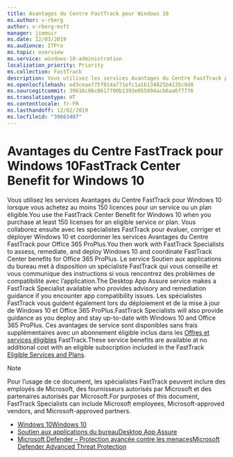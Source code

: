 ```yaml
---
title: Avantages du Centre FastTrack pour Windows 10
ms.author: v-rberg
author: v-rberg-msft
manager: jimmuir
ms.date: 12/03/2019
ms.audience: ITPro
ms.topic: overview
ms.service: windows-10-administration
localization_priority: Priority
ms.collection: FastTrack
description: Vous utilisez les services Avantages du Centre FastTrack pour Windows 10 lorsque vous achetez *au moins* 150 licences pour un service ou un plan éligible.
ms.openlocfilehash: ed3ceae775f014a771efc1a1b134825b4135c9d8
ms.sourcegitcommit: 39616c06c0617700b1393e055894acb6aa6f7776
ms.translationtype: HT
ms.contentlocale: fr-FR
ms.lasthandoff: 12/02/2019
ms.locfileid: "39663407"
---
```

# <a name="fasttrack-center-benefit-for-windows-10"></a><span data-ttu-id="60a9f-103">Avantages du Centre FastTrack pour Windows 10</span><span class="sxs-lookup"><span data-stu-id="60a9f-103">FastTrack Center Benefit for Windows 10</span></span>

<span data-ttu-id="60a9f-104">Vous utilisez les services Avantages du Centre FastTrack pour Windows 10 lorsque vous achetez au moins 150 licences pour un service ou un plan éligible.</span><span class="sxs-lookup"><span data-stu-id="60a9f-104">You use the FastTrack Center Benefit for Windows 10 when you purchase at least 150 licenses for an eligible service or plan.</span></span> <span data-ttu-id="60a9f-105">Vous collaborez ensuite avec les spécialistes FastTrack pour évaluer, corriger et déployer Windows 10 et coordonner les services Avantages du Centre FastTrack pour Office 365 ProPlus.</span><span class="sxs-lookup"><span data-stu-id="60a9f-105">You then work with FastTrack Specialists to assess, remediate, and deploy Windows 10 and coordinate FastTrack Center benefits for Office 365 ProPlus.</span></span> <span data-ttu-id="60a9f-106">Le service Soutien aux applications du bureau met à disposition un spécialiste FastTrack qui vous conseille et vous communique des instructions si vous rencontrez des problèmes de compatibilité avec l’application.</span><span class="sxs-lookup"><span data-stu-id="60a9f-106">The Desktop App Assure service makes a FastTrack Specialist available who provides advisory and remediation guidance if you encounter app compatibility issues.</span></span>  <span data-ttu-id="60a9f-107">Les spécialistes FastTrack vous guident également lors du déploiement et de la mise à jour de Windows 10 et Office 365 ProPlus.</span><span class="sxs-lookup"><span data-stu-id="60a9f-107">FastTrack Specialists will also provide guidance as you deploy and stay up-to-date with Windows 10 and Office 365 ProPlus.</span></span> <span data-ttu-id="60a9f-108">Ces avantages de service sont disponibles sans frais supplémentaires avec un abonnement éligible inclus dans les [Offres et services éligibles](M365-eligible-services-and-plans.md) FastTrack.</span><span class="sxs-lookup"><span data-stu-id="60a9f-108">These service benefits are available at no additional cost with an eligible subscription included in the FastTrack [Eligible Services and Plans](M365-eligible-services-and-plans.md).</span></span>
  
> [!NOTE]
> <span data-ttu-id="60a9f-109">Pour l’usage de ce document, les spécialistes FastTrack peuvent inclure des employés de Microsoft, des fournisseurs autorisés par Microsoft et des partenaires autorisés par Microsoft.</span><span class="sxs-lookup"><span data-stu-id="60a9f-109">For purposes of this document, FastTrack Specialists can include Microsoft employees, Microsoft-approved vendors, and Microsoft-approved partners.</span></span> 
    
- [<span data-ttu-id="60a9f-110">Windows 10</span><span class="sxs-lookup"><span data-stu-id="60a9f-110">Windows 10</span></span>](Win-10-windows-10.md)
- [<span data-ttu-id="60a9f-111">Soutien aux applications du bureau</span><span class="sxs-lookup"><span data-stu-id="60a9f-111">Desktop App Assure</span></span>](Win-10-desktop-app-assure.md)
- [<span data-ttu-id="60a9f-112">Microsoft Defender – Protection avancée contre les menaces</span><span class="sxs-lookup"><span data-stu-id="60a9f-112">Microsoft Defender Advanced Threat Protection</span></span>](Win-10-microsoft-defender-atp.md)
  

  

 